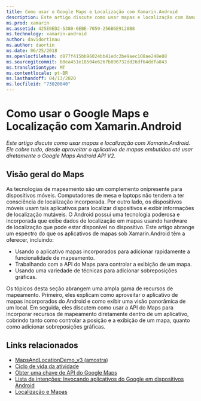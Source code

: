 ```yaml
---
title: Como usar o Google Maps e Localização com Xamarin.Android
description: Este artigo discute como usar mapas e localização com Xamarin.Android. Ele cobre tudo, desde aproveitar o aplicativo de mapas embutidos até usar diretamente o Google Maps Android API V2.
ms.prod: xamarin
ms.assetid: 425E0ED2-5380-6EBE-7059-256B6E9128B8
ms.technology: xamarin-android
author: davidortinau
ms.author: daortin
ms.date: 06/25/2018
ms.openlocfilehash: d877f415bb96024bb41edc2be9aec108ae248e88
ms.sourcegitcommit: b0ea451e18504e6267b896732dd26df64ddfa843
ms.translationtype: MT
ms.contentlocale: pt-BR
ms.lasthandoff: 04/13/2020
ms.locfileid: "73020040"
---
```

# <a name="how-to-use-google-maps-and-location-with-xamarinandroid"></a>Como usar o Google Maps e Localização com Xamarin.Android

_Este artigo discute como usar mapas e localização com Xamarin.Android. Ele cobre tudo, desde aproveitar o aplicativo de mapas embutidos até usar diretamente o Google Maps Android API V2._

## <a name="maps-overview"></a>Visão geral do Maps

As tecnologias de mapeamento são um complemento onipresente para dispositivos móveis. Computadores de mesa e laptops não tendem a ter consciência de localização incorporada. Por outro lado, os dispositivos móveis usam tais aplicativos para localizar dispositivos e exibir informações de localização mutáveis. O Android possui uma tecnologia poderosa e incorporada que exibe dados de localização em mapas usando hardware de localização que pode estar disponível no dispositivo. Este artigo abrange um espectro do que os aplicativos de mapas sob Xamarin.Android têm a oferecer, incluindo: 

- Usando o aplicativo mapas incorporados para adicionar rapidamente a funcionalidade de mapeamento.
- Trabalhando com a API do Maps para controlar a exibição de um mapa.
- Usando uma variedade de técnicas para adicionar sobreposições gráficas.

Os tópicos desta seção abrangem uma ampla gama de recursos de mapeamento.
Primeiro, eles explicam como aproveitar o aplicativo de mapas incorporados do Android e como exibir uma visão panorâmica de um local. Em seguida, eles discutem como usar a API do Maps para incorporar recursos de mapeamento diretamente dentro de um aplicativo, cobrindo tanto como controlar a posição e a exibição de um mapa, quanto como adicionar sobreposições gráficas.

## <a name="related-links"></a>Links relacionados

- [MapsAndLocationDemo_v3 (amostra)](https://docs.microsoft.com/samples/xamarin/monodroid-samples/mapsandlocationdemo-v3)
- [Ciclo de vida da atividade](~/android/app-fundamentals/activity-lifecycle/index.md)
- [Obter uma chave de API do Google Maps](~/android/platform/maps-and-location/maps/obtaining-a-google-maps-api-key.md)
- [Lista de intenções: Invocando aplicativos do Google em dispositivos Android](https://developer.android.com/guide/appendix/g-app-intents.html)
- [Localização e Mapas](https://developer.android.com/guide/topics/location/index.html)
